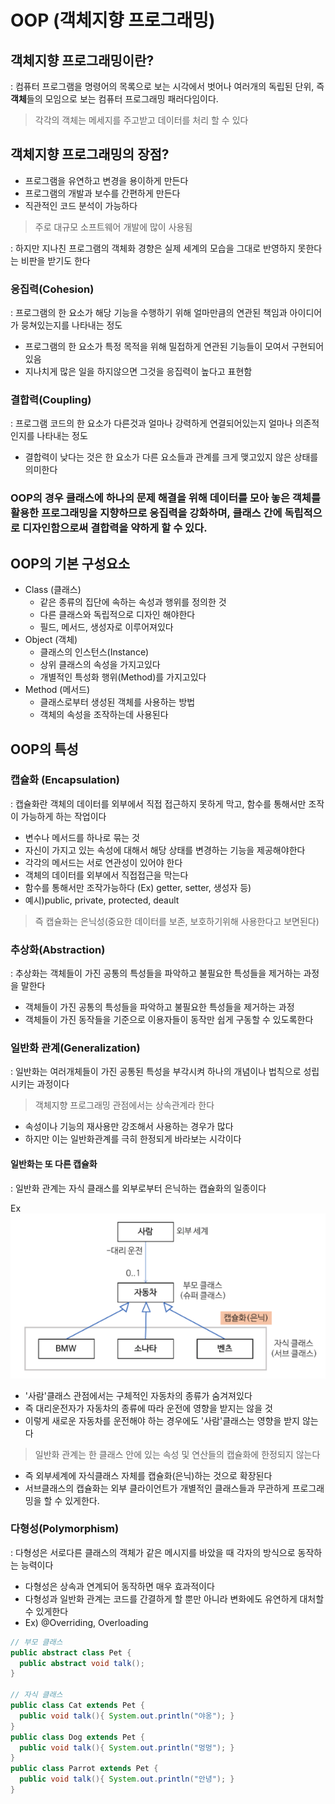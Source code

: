 # OOP (객체지향 프로그래밍)

## 객체지향 프로그래밍이란?
: 컴퓨터 프로그램을 명령어의 목록으로 보는 시각에서 벗어나 여러개의 독립된 단위, 즉 **객체**들의 모임으로 보는 컴퓨터 프로그래밍 패러다임이다.
> 각각의 객체는 메세지를 주고받고 데이터를 처리 할 수 있다

## 객체지향 프로그래밍의 장점?
- 프로그램을 유연하고 변경을 용이하게 만든다
- 프로그램의 개발과 보수를 간편하게 만든다
- 직관적인 코드 분석이 가능하다
> 주로 대규모 소프트웨어 개발에 많이 사용됨   

: 하지만 지나친 프로그램의 객체화 경향은 실제 세계의 모습을 그대로 반영하지 못한다는 비판을 받기도 한다

### 응집력(Cohesion)
: 프로그램의 한 요소가 해당 기능을 수행하기 위해 얼마만큼의 연관된 책임과 아이디어가 뭉쳐있는지를 나타내는 정도
- 프로그램의 한 요소가 특정 목적을 위해 밀접하게 연관된 기능들이 모여서 구현되어있음
- 지나치게 많은 일을 하지않으면 그것을 응집력이 높다고 표현함

### 결합력(Coupling)
: 프로그램 코드의 한 요소가 다른것과 얼마나 강력하게 연결되어있는지 얼마나 의존적인지를 나타내는 정도
- 결합력이 낮다는 것은 한 요소가 다른 요소들과 관계를 크게 맺고있지 않은 상태를 의미한다

### **OOP의 경우 클래스에 하나의 문제 해결을 위해 데이터를 모아 놓은 객체를 활용한 프로그래밍을 지향하므로 응집력을 강화하며, 클래스 간에 독립적으로 디자인함으로써 결합력을 약하게 할 수 있다.**

## OOP의 기본 구성요소
- Class (클래스)
    - 같은 종류의 집단에 속하는 속성과 행위를 정의한 것
    - 다른 클래스와 독립적으로 디자인 해야한다
    - 필드, 메서드, 생성자로 이루어져있다
- Object (객체)
    - 클래스의 인스턴스(Instance)
    - 상위 클래스의 속성을 가지고있다
    - 개별적인 특성화 행위(Method)를 가지고있다
- Method (메서드)
    - 클래스로부터 생성된 객체를 사용하는 방법
    - 객체의 속성을 조작하는데 사용된다

## OOP의 특성
### 캡슐화 (Encapsulation)
: 캡슐화란 객체의 데이터를 외부에서 직접 접근하지 못하게 막고, 함수를 통해서만 조작이 가능하게 하는 작업이다
- 변수나 메서드를 하나로 묶는 것
- 자신이 가지고 있는 속성에 대해서 해당 상태를 변경하는 기능을 제공해야한다
- 각각의 메서드는 서로 연관성이 있어야 한다
- 객체의 데이터를 외부에서 직접접근을 막는다
- 함수를 통해서만 조작가능하다 (Ex) getter, setter, 생성자 등)
- 예시)public, private, protected, deault  
> 즉 캡슐화는 은닉성(중요한 데이터를 보존, 보호하기위해 사용한다고 보면된다)

### 추상화(Abstraction)
: 추상화는 객체들이 가진 공통의 특성들을 파악하고 불필요한 특성들을 제거하는 과정을 말한다
- 객체들이 가진 공통의 특성들을 파악하고 불필요한 특성들을 제거하는 과정
- 객체들이 가진 동작들을 기준으로 이용자들이 동작만 쉽게 구동할 수 있도록한다

### 일반화 관계(Generalization)
: 일반화는 여러개체들이 가진 공통된 특성을 부각시켜 하나의 개념이나 법칙으로 성립시키는 과정이다
> 객체지향 프로그래밍 관점에서는 상속관계라 한다
- 속성이나 기능의 재사용만 강조해서 사용하는 경우가 많다
- 하지만 이는 일반화관계를 극히 한정되게 바라보는 시각이다

#### 일반화는 또 다른 캡슐화
: 일반화 관계는 자식 클래스를 외부로부터 은닉하는 캡슐화의 일종이다

Ex
![](../img/oop상속.png)
- '사람'클래스 관점에서는 구체적인 자동차의 종류가 숨겨져있다
- 즉 대리운전자가 자동차의 종류에 따라 운전에 영향을 받지는 않을 것
- 이렇게 새로운 자동차를 운전해야 하는 경우에도 '사람'클래스는 영향을 받지 않는다
> 일반화 관계는 한 클래스 안에 있는 속성 및 연산들의 캡슐화에 한정되지 않는다
- 즉 외부세계에 자식클래스 자체를 캡슐화(은닉)하는 것으로 확장된다
- 서브클래스의 캡슐화는 외부 클라이언트가 개별적인 클래스들과 무관하게 프로그래밍을 할 수 있게한다.

### 다형성(Polymorphism)
: 다형성은 서로다른 클래스의 객체가 같은 메시지를 바았을 때 각자의 방식으로 동작하는 능력이다
- 다형성은 상속과 연계되어 동작하면 매우 효과적이다
- 다형성과 일반화 관계는 코드를 간결하게 할 뿐만 아니라 변화에도 유연하게 대처할 수 있게한다
- Ex) @Overriding, Overloading
```java
// 부모 클래스
public abstract class Pet {
  public abstract void talk();
}

// 자식 클래스
public class Cat extends Pet {
  public void talk(){ System.out.println("야옹"); }
}
public class Dog extends Pet {
  public void talk(){ System.out.println("멍멍"); }
}
public class Parrot extends Pet {
  public void talk(){ System.out.println("안녕"); }
}
```